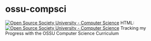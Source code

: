 # ossu-compsci
[![Open Source Society University - Computer Science](https://img.shields.io/badge/OSSU-computer--science-blue.svg)](https://github.com/ossu/computer-science)
HTML: <a href="https://github.com/ossu/computer-science"><img alt="Open Source Society University - Computer Science" src="https://img.shields.io/badge/OSSU-computer--science-blue.svg"></a>
Tracking my Progress with the OSSU Computer Science Curriculum
